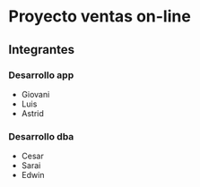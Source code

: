 # Proyecto ventas on-line
## Integrantes
### Desarrollo app
* Giovani
* Luis
* Astrid
### Desarrollo dba
* Cesar
* Sarai
* Edwin